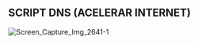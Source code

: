 ## SCRIPT DNS (ACELERAR INTERNET)

![Screen_Capture_Img_2641-1](https://user-images.githubusercontent.com/90428057/133608172-091eb4de-277d-4b59-a26f-ed28996c99fe.png)
